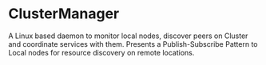 # ClusterManager
A Linux based daemon to monitor local nodes, discover peers on Cluster and coordinate services with them. Presents a Publish-Subscribe Pattern to Local nodes for resource discovery on remote locations.
